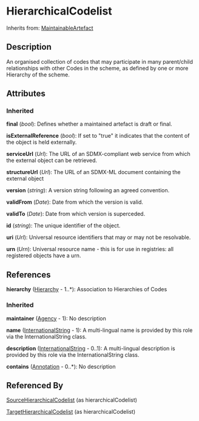 
# HierarchicalCodelist

Inherits from: [MaintainableArtefact](../Base/MaintainableArtefact.md)



## Description

An organised collection of codes that may participate in many parent/child relationships with other Codes in the scheme, as defined by one or more Hierarchy of the scheme.


## Attributes

### Inherited

**final** (*bool*): Defines whether a maintained artefact is draft or final.

**isExternalReference** (*bool*): If set to "true" it indicates that the content of the object is held externally.

**serviceUrl** (*Url*): The URL of an SDMX-compliant web service from which the external object can be retrieved.

**structureUrl** (*Url*): The URL of an SDMX-ML document containing the external object

**version** (*string*): A version string following an agreed convention.

**validFrom** (*Date*): Date from which the version is valid.

**validTo** (*Date*): Date from which version is superceded.

**id** (*string*): The unique identifier of the object.

**uri** (*Url*): Universal resource identifiers that may or may not be resolvable.

**urn** (*Urn*): Universal resource name - this is for use in registries: all registered objects have a urn.



## References

**hierarchy** ([Hierarchy](Hierarchy.md) - 1..*): Association to Hierarchies of Codes

### Inherited

**maintainer** ([Agency](../OrganisationSchemes/Agency.md) - 1): No description

**name** ([InternationalString](../Base/InternationalString.md) - 1): A multi-lingual name is provided by this role via the InternationalString class.

**description** ([InternationalString](../Base/InternationalString.md) - 0..1): A multi-lingual description is provided by this role via the InternationalString class.

**contains** ([Annotation](../Base/Annotation.md) - 0..*): No description



## Referenced By

[SourceHierarchicalCodelist](../HybridCodelistMap/SourceHierarchicalCodelist.md) (as hierarchicalCodelist)

[TargetHierarchicalCodelist](../HybridCodelistMap/TargetHierarchicalCodelist.md) (as hierarchicalCodelist)


